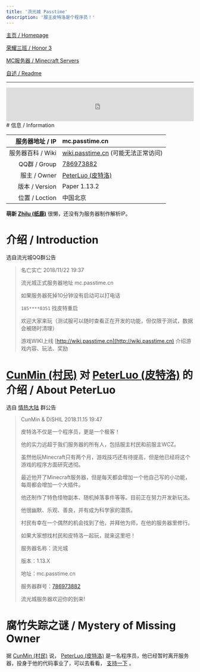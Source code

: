 ```yaml
---
title: '流光城 Passtime'
description: '服主皮特洛是个程序员！'
---
```


[主页 / Homepage](http://zhilu.fun)

[荣耀三班 / Honor 3](http://zhilu.fun/honor3)

[MC服务器 / Minecraft Servers](http://zhilu.fun/mc)

[自述 / Readme](http://zhilu.fun/readme)

------

<iframe style="width:728px;height:90px;max-width:100%;border:none;display:block;margin:auto" src="https://namemc.com/server/mc.passtime.cn/embed" width="728" height="90"></iframe>
# 信息 / Information

|   服务器地址 / IP | mc.passtime.cn                                               |
| ----------------: | :----------------------------------------------------------- |
| 服务器百科 / Wiki | [wiki.passtime.cn](http://wiki.passtime.cn) (可能无法正常访问) |
|      QQ群 / Group | [786973882](https://jq.qq.com/?_wv=1027&k=5iZ9CtJ)           |
|      服主 / Owner | [PeterLuo (皮特洛)](https://zh-cn.namemc.com/profile/PeterLuo.2) |
|    版本 / Version | Paper 1.13.2                                                 |
|    位置 / Loction | 中国北京                                                     |

**萌新 [Zhilu (纸鹿)](https://zh-cn.namemc.com/profile/Zhilu.2)** 很懒，还没有为服务器制作解析IP。



# 介绍 / Introduction

选自流光城QQ群公告

>  名亡实亡 2018/11/22 19:37
>
>  流光城正式服务器地址 mc.passtime.cn
>  
>  如果服务器死掉10分钟没有启动可以打电话
>  
>  `185****0351` 找皮特重启
>  
>  欢迎大家来玩（测试服可以随时查看正在开发的功能，但仅限于测试，数据会被随时清理）
>  
>  游戏WIKI上线 [http://wiki.passtime.cn](http://wiki.passtime.cn) 介绍游戏内容、玩法、奖励



# [CunMin (村民)](https://zh-cn.namemc.com/profile/CunMin.1) 对 [PeterLuo (皮特洛)](https://zh-cn.namemc.com/profile/PeterLuo.1) 的介绍 / About PeterLuo

选自 [情热大陆](http:/jt.zhilu.fun) 群公告

> CunMin & DiSHIL 2018.11.15 19:47
>
> 皮特洛不仅是一个程序员，更是一个极客！
>
> 他的实力远超于我们服务器的所有人，包括服主村民和前服主WCZ。
>
> 虽然他玩Minecraft只有两个月，游戏技巧还有待提高，但是他已经将这个游戏的程序方面研究透彻。
>
> 最近他开了Minecraft服务器，但是每天都会增加一个他自己写的小功能，每周都会增加一个大插件。
>
> 他还制作了特色怪物副本、随机掉落事件等等。目前正在努力开发新玩法。
>
> 他很幽默、乐观、善良，并有成为科学家的潜质。
>
> 村民有幸在一个偶然的机会找到了他，并拜他为师，在他的服务器里修行。
>
> 如果大家想找村民和皮特洛一起玩，就来这里吧！
>
> 服务器名称：流光城
>
> 版本：1.13.X
>
> 地址：mc.passtime.cn
>
> 服务器群号：[786973882](https://jq.qq.com/?_wv=1027&k=5iZ9CtJ)
>
> 流光城服务器欢迎你的到来!



# 腐竹失踪之谜 / Mystery of Missing Owner

据 [CunMin (村民)](https://zh-cn.namemc.com/profile/CunMin.1) 说， [PeterLuo (皮特洛)](https://zh-cn.namemc.com/profile/PeterLuo.1) 是一名程序员，他已经暂时离开服务器，投身于他的代码事业了，可以去看看， [支持一下](http://passtime.cn) 。